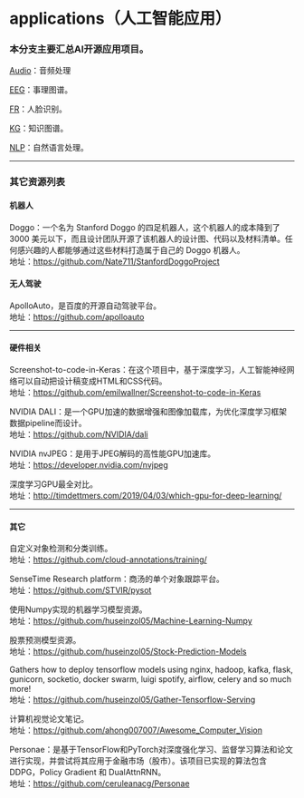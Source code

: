 # applications（人工智能应用）

### 本分支主要汇总AI开源应用项目。

[Audio](https://github.com/jamess010/AIOpen/edit/master/applications/Audio)：音频处理

[EEG](https://github.com/jamess010/AIOpen/edit/master/applications/EGG)：事理图谱。

[FR](https://github.com/jamess010/AIOpen/edit/master/applications/FR)：人脸识别。

[KG](https://github.com/jamess010/AIOpen/edit/master/applications/KG)：知识图谱。

[NLP](https://github.com/jamess010/AIOpen/edit/master/applications/NLP)：自然语言处理。

---

### 其它资源列表

#### 机器人

Doggo：一个名为 Stanford Doggo 的四足机器人，这个机器人的成本降到了 3000 美元以下，而且设计团队开源了该机器人的设计图、代码以及材料清单。任何感兴趣的人都能够通过这些材料打造属于自己的 Doggo 机器人。</br>
地址：https://github.com/Nate711/StanfordDoggoProject

#### 无人驾驶

ApolloAuto，是百度的开源自动驾驶平台。</br>
地址：https://github.com/apolloauto

---

#### 硬件相关

Screenshot-to-code-in-Keras：在这个项目中，基于深度学习，人工智能神经网络可以自动把设计稿变成HTML和CSS代码。</br>
地址：https://github.com/emilwallner/Screenshot-to-code-in-Keras

NVIDIA DALI：是一个GPU加速的数据增强和图像加载库，为优化深度学习框架数据pipeline而设计。</br>
地址：https://github.com/NVIDIA/dali

NVIDIA nvJPEG：是用于JPEG解码的高性能GPU加速库。</br>
地址：https://developer.nvidia.com/nvjpeg

深度学习GPU最全对比。</br>
地址：http://timdettmers.com/2019/04/03/which-gpu-for-deep-learning/

---
#### 其它

自定义对象检测和分类训练。</br>
地址：https://github.com/cloud-annotations/training/

SenseTime Research platform：商汤的单个对象跟踪平台。</br>
地址：https://github.com/STVIR/pysot

使用Numpy实现的机器学习模型资源。</br>
地址：https://github.com/huseinzol05/Machine-Learning-Numpy

股票预测模型资源。</br>
地址：https://github.com/huseinzol05/Stock-Prediction-Models

Gathers how to deploy tensorflow models using nginx, hadoop, kafka, flask, gunicorn, socketio, docker swarm, luigi spotify, airflow, celery and so much more! </br>
地址：https://github.com/huseinzol05/Gather-Tensorflow-Serving

计算机视觉论文笔记。</br>
地址：https://github.com/ahong007007/Awesome_Computer_Vision

Personae：是基于TensorFlow和PyTorch对深度强化学习、监督学习算法和论文进行实现，并尝试将其应用于金融市场（股市）。该项目已实现的算法包含 DDPG，Policy Gradient 和 DualAttnRNN。</br>
地址：https://github.com/ceruleanacg/Personae


